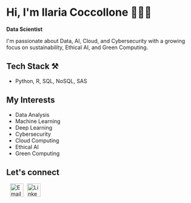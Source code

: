 # Hi, I'm Ilaria Coccollone 👩🏻‍💻
**Data Scientist**

I'm passionate about Data, AI, Cloud, and Cybersecurity with a growing focus on sustainability, Ethical AI, and Green Computing.

## Tech Stack ⚒️
- Python, R, SQL, NoSQL, SAS
  
## My Interests
- Data Analysis 
- Machine Learning
- Deep Learning
- Cybersecurity
- Cloud Computing
- Ethical AI
- Green Computing

## Let's connect
<div style="display: flex; align-items: center;">
  <a href="mailto:ilariacoccollone@gmail.com" target="_blank">
    <img src="https://upload.wikimedia.org/wikipedia/commons/4/4e/Mail_%28iOS%29.svg" alt="Email" width="35" style="margin-left: 10px;" />
  </a>
  <a href="https://www.linkedin.com/in/ilaria-coccollone-7b3a66243/" target="_blank">
    <img src="https://cdn.jsdelivr.net/gh/devicons/devicon/icons/linkedin/linkedin-original.svg" alt="LinkedIn" width="35" style="margin-left: 10px;" />
  </a>
</div>
